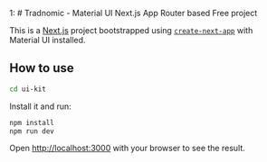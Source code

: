 1: # Tradnomic - Material UI Next.js App Router based Free project

This is a [Next.js](https://nextjs.org/) project bootstrapped using [`create-next-app`](https://github.com/vercel/next.js/tree/HEAD/packages/create-next-app) with Material UI installed.

## How to use

```bash
cd ui-kit
```

Install it and run:

```bash
npm install
npm run dev
```

Open [http://localhost:3000](http://localhost:3000) with your browser to see the result.

